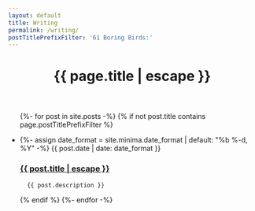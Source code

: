 ```yaml
---
layout: default
title: Writing
permalink: /writing/
postTitlePrefixFilter: '61 Boring Birds:'
---
```




<header class="post-header">
  <h1 class="post-title">{{ page.title | escape }}</h1>
</header>
<ul class="post-list">


{%- for post in site.posts -%}
{% if not post.title contains page.postTitlePrefixFilter %}
<li>
    {%- assign date_format = site.minima.date_format | default: "%b %-d, %Y" -%}
    <span class="post-meta">{{ post.date | date: date_format }}</span>
    <h3>
      <a class="post-link" href="{{ post.url | relative_url }}">
        {{ post.title | escape }}
      </a>
    </h3>

      {{ post.description }}

  </li>


{% endif %}
{%- endfor -%}
</ul>

